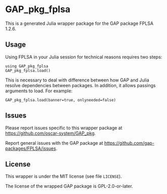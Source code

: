 # GAP_pkg_fplsa

This is a generated Julia wrapper package for the GAP package FPLSA 1.2.6.

## Usage

Using FPLSA in your Julia session for technical reasons requires two steps:

    using GAP_pkg_fplsa
    GAP_pkg_fplsa.load()

This is necessary to deal with difference between how GAP and Julia
resolve dependencies between packages. In addition, it allows passings
arguments to load. For example:

    GAP_pkg_fplsa.load(banner=true, onlyneeded=false)

## Issues

Please report issues specific to this wrapper package at <https://github.com/oscar-system/GAP_pkg>.

Report general issues with the GAP package at <https://github.com/gap-packages/FPLSA/issues>.

## License

This wrapper is under the MIT license (see file `LICENSE`).

The license of the wrapped GAP package is GPL-2.0-or-later.
